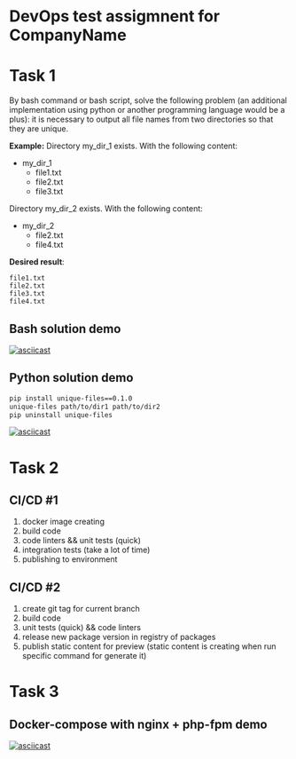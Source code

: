 # DevOps test assigmnent for CompanyName

# Task 1

By bash command or bash script, solve the following problem (an additional implementation 
using python or another programming language would be a plus):
it is necessary to output all file names from two directories so that they are unique.

**Example:**
Directory my_dir_1 exists. With the following content:
 - my_dir_1
   - file1.txt
   - file2.txt
   - file3.txt
  
Directory my_dir_2 exists. With the following content:
- my_dir_2
  - file2.txt
  - file4.txt
  
**Desired result**:

```
file1.txt
file2.txt
file3.txt
file4.txt
```

## Bash solution demo
[![asciicast](https://asciinema.org/a/l7usJpR1kjCbhGr2WBW6mDx3s.svg)](https://asciinema.org/a/l7usJpR1kjCbhGr2WBW6mDx3s)

## Python solution demo

```bash
pip install unique-files==0.1.0
unique-files path/to/dir1 path/to/dir2
pip uninstall unique-files
```

[![asciicast](https://asciinema.org/a/wSmQbS6U1JNkEVNI12S9huhOC.svg)](https://asciinema.org/a/wSmQbS6U1JNkEVNI12S9huhOC)

# Task 2

## CI/CD #1

1. docker image creating
2. build code
3. code linters && unit tests (quick)
4. integration tests (take a lot of time)
5. publishing to environment

## CI/CD #2

1. create git tag for current branch
2. build code
3. unit tests (quick) && code linters
4. release new package version in registry of packages
5. publish static content for preview (static content is creating when run specific command for generate it)

# Task 3

## Docker-compose with nginx + php-fpm demo

[![asciicast](https://asciinema.org/a/t56RDB71W700kJHcqdRWPUJwd.svg)](https://asciinema.org/a/t56RDB71W700kJHcqdRWPUJwd)
